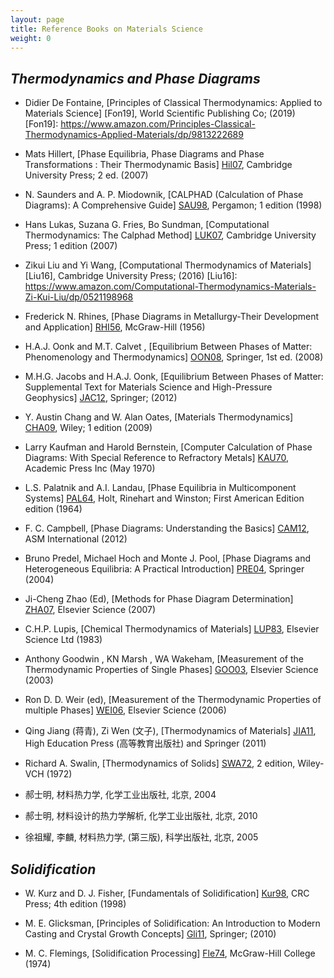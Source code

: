 ```yaml
---
layout: page
title: Reference Books on Materials Science
weight: 0
---
```


## _Thermodynamics and Phase Diagrams_


- Didier De Fontaine, [Principles of Classical Thermodynamics: Applied to Materials Science] [Fon19], World Scientific Publishing Co; (2019)
[Fon19]: https://www.amazon.com/Principles-Classical-Thermodynamics-Applied-Materials/dp/9813222689

- Mats Hillert, [Phase Equilibria, Phase Diagrams and Phase Transformations : Their Thermodynamic Basis] [Hil07], Cambridge University Press; 2 ed. (2007)

[Hil07]: https://www.amazon.com/Phase-Equilibria-Diagrams-Transformations-Thermodynamic/dp/0521853516

- N. Saunders and A. P. Miodownik, [CALPHAD (Calculation of Phase Diagrams): A Comprehensive Guide] [SAU98], Pergamon; 1 edition (1998)

[SAU98]: https://www.amazon.com/CALPHAD-Calculation-Phase-Diagrams-Comprehensive/dp/0080421296

- Hans Lukas, Suzana G. Fries, Bo Sundman, [Computational Thermodynamics: The Calphad Method] [LUK07], Cambridge University Press; 1 edition (2007) 

[LUK07]: https://www.amazon.com/Computational-Thermodynamics-Calphad-Hans-Lukas/dp/0521868114

- Zikui Liu and Yi Wang, [Computational Thermodynamics of Materials] [Liu16], Cambridge University Press; (2016)
[Liu16]: https://www.amazon.com/Computational-Thermodynamics-Materials-Zi-Kui-Liu/dp/0521198968

-  Frederick N. Rhines, [Phase Diagrams in Metallurgy-Their Development and Application] [RHI56], McGraw-Hill (1956) 

[RHI56]: https://www.amazon.com/Phase-Diagrams-Metallurgy-Development-Application/dp/0070520704

-  H.A.J. Oonk and M.T. Calvet , [Equilibrium Between Phases of Matter: Phenomenology and Thermodynamics] [OON08], Springer, 1st ed. (2008)

[OON08]: https://www.amazon.com/Equilibrium-Between-Phases-Matter-Thermodynamics/dp/9048175429

-  M.H.G. Jacobs and H.A.J. Oonk, [Equilibrium Between Phases of Matter: Supplemental Text for Materials Science and High-Pressure Geophysics] [JAC12], Springer; (2012)  

[JAC12]: https://www.amazon.com/Equilibrium-Between-Phases-Matter-Thermodynamics/dp/9048175429

-  Y. Austin Chang and W. Alan Oates, [Materials Thermodynamics] [CHA09], Wiley; 1 edition (2009)  

[CHA09]: https://www.amazon.com/Materials-Thermodynamics-Wiley-Processing-Engineering/dp/0470484144

-  Larry Kaufman and Harold Bernstein, [Computer Calculation of Phase Diagrams: With Special Reference to Refractory Metals] [KAU70], Academic Press Inc (May 1970)   

[KAU70]: https://www.amazon.com/Computer-Calculation-Phase-Diagrams-Refractory/dp/012402050X

-  L.S. Palatnik and A.I. Landau, [Phase Equilibria in Multicomponent Systems] [PAL64], Holt, Rinehart and Winston; First American Edition edition (1964) 

[PAL64]: https://www.amazon.com/Equilibria-Multicomponent-Systems-Landau-Palatnik/dp/B003PXTPMI

-  F. C. Campbell, [Phase Diagrams: Understanding the Basics] [CAM12], ASM International (2012) 

[CAM12]: https://www.amazon.com/Phase-Diagrams-Understanding-F-Campbell/dp/1615038353

-  Bruno Predel, Michael Hoch and Monte J. Pool, [Phase Diagrams and Heterogeneous Equilibria: A Practical Introduction] [PRE04], Springer (2004) 

[PRE04]: https://www.amazon.com/Phase-Diagrams-Heterogeneous-Equilibria-Introduction/dp/3642057276

-  Ji-Cheng Zhao (Ed), [Methods for Phase Diagram Determination] [ZHA07], Elsevier Science (2007)

[ZHA07]: https://www.amazon.com/Methods-Phase-Diagram-Determination-Ji-Cheng/dp/0080446299

-  C.H.P. Lupis, [Chemical Thermodynamics of Materials] [LUP83], Elsevier Science Ltd (1983) 

[LUP83]: https://www.amazon.com/Chemical-Thermodynamics-Materials-C-H-P-Lupis/dp/0444007792

-  Anthony Goodwin , KN Marsh , WA Wakeham, [Measurement of the Thermodynamic Properties of Single Phases] [GOO03], Elsevier Science (2003)  

[GOO03]: https://www.amazon.com/Measurement-Thermodynamic-Propertie*perimental-Thermodynamics/dp/0444509313

-  Ron D. D. Weir (ed), [Measurement of the Thermodynamic Properties of multiple Phases] [WEI06], Elsevier Science (2006) 

[WEI06]: https://www.amazon.com/Measurement-Thermodynamic-Propertie*perimental-Thermodynamics/dp/0444519777

-  Qing Jiang (蒋青), Zi Wen (文子), [Thermodynamics of Materials] [JIA11], High Education Press (高等教育出版社) and Springer (2011) 

[JIA11]: https://www.amazon.com/Thermodynamics-Materials-Qing-Jiang/dp/3642147178

-  Richard A. Swalin, [Thermodynamics of Solids] [SWA72], 2 edition, Wiley-VCH (1972)

[SWA72]: https://www.amazon.com/Thermodynamics-Solids-2nd-Richard-Swalin/dp/0471838543

-  郝士明, 材料热力学, 化学工业出版社, 北京, 2004

-  郝士明, 材料设计的热力学解析,  化学工业出版社, 北京, 2010

-  徐祖耀, 李麟, 材料热力学,  (第三版), 科学出版社, 北京, 2005

## _Solidification_

- W. Kurz and D. J. Fisher, [Fundamentals of Solidification] [Kur98], CRC Press; 4th edition (1998)

[Kur98]: https://amazon.com/Fundamentals-Solidification-W-Kurz/dp/0878498044

- M. E. Glicksman, [Principles of Solidification: An Introduction to Modern Casting and Crystal Growth Concepts] [Gli11], Springer; (2010)

[Gli11]: https://amazon.com/Principles-Solidification-Introduction-Casting-Concepts/dp/1441973435

- M. C. Flemings, [Solidification Processing] [Fle74], McGraw-Hill College (1974)

[Fle74]: https://www.amazon.com/Solidification-Processing-Materials-Science-Engineering/dp/007021283X